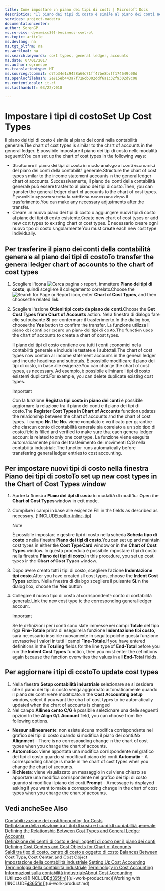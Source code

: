 ```yaml
---
title: Come impostare un piano dei tipi di costo | Microsoft Docs
description: "Il piano dei tipi di costo è simile al piano dei conti nella contabilità generale."
services: project-madeira
documentationcenter: 
author: SorenGP
ms.service: dynamics365-business-central
ms.topic: article
ms.devlang: na
ms.tgt_pltfrm: na
ms.workload: na
ms.search.keywords: cost types, general ledger, accounts
ms.date: 07/01/2017
ms.author: sgroespe
ms.translationtype: HT
ms.sourcegitcommit: d7fb34e1c9428a64c71ff47be8bcff174649c00d
ms.openlocfilehash: 2e915eb443a7f726cb002ddf6a1d32f9302d9c08
ms.contentlocale: it-ch
ms.lasthandoff: 03/22/2018

---
```

# <a name="set-up-cost-types"></a><span data-ttu-id="af544-103">Impostare i tipi di costo</span><span class="sxs-lookup"><span data-stu-id="af544-103">Set Up Cost Types</span></span>
<span data-ttu-id="af544-104">Il piano dei tipi di costo è simile al piano dei conti nella contabilità generale.</span><span class="sxs-lookup"><span data-stu-id="af544-104">The chart of cost types is similar to the chart of accounts in the general ledger.</span></span> <span data-ttu-id="af544-105">È possibile impostare il piano dei tipi di costo nelle modalità seguenti:</span><span class="sxs-lookup"><span data-stu-id="af544-105">You can set up the chart of cost types in the following ways:</span></span>  

-   <span data-ttu-id="af544-106">Strutturare il piano dei tipi di costo in modo analogo ai conti economici del piano dei conti della contabilità generale.</span><span class="sxs-lookup"><span data-stu-id="af544-106">Structure the chart of cost types similar to the income statement accounts in the general ledger chart of accounts.</span></span> <span data-ttu-id="af544-107">Successivamente, il piano dei conti della contabilità generale può essere trasferito al piano dei tipi di costo.</span><span class="sxs-lookup"><span data-stu-id="af544-107">Then, you can transfer the general ledger chart of accounts to the chart of cost types.</span></span> <span data-ttu-id="af544-108">È possibile apportare tutte le rettifiche necessarie dopo il trasferimento.</span><span class="sxs-lookup"><span data-stu-id="af544-108">You can make any necessary adjustments after the transfer.</span></span>  
-   <span data-ttu-id="af544-109">Creare un nuovo piano dei tipi di costo o aggiungere nuovi tipi di costo al piano dei tipi di costo esistente.</span><span class="sxs-lookup"><span data-stu-id="af544-109">Create new chart of cost types or add new cost types to existing chart of cost types.</span></span> <span data-ttu-id="af544-110">È necessario creare ogni nuovo tipo di costo singolarmente.</span><span class="sxs-lookup"><span data-stu-id="af544-110">You must create each new cost type individually.</span></span>  

## <a name="to-transfer-the-general-ledger-chart-of-accounts-to-the-chart-of-cost-types"></a><span data-ttu-id="af544-111">Per trasferire il piano dei conti della contabilità generale al piano dei tipi di costo</span><span class="sxs-lookup"><span data-stu-id="af544-111">To transfer the general ledger chart of accounts to the chart of cost types</span></span>  
1.  <span data-ttu-id="af544-112">Scegliere l'icona ![Cerca pagina o report](media/ui-search/search_small.png "icona Cerca pagina o report"), immettere **Piano dei tipi di costo**, quindi scegliere il collegamento correlato.</span><span class="sxs-lookup"><span data-stu-id="af544-112">Choose the ![Search for Page or Report](media/ui-search/search_small.png "Search for Page or Report icon") icon, enter **Chart of Cost Types**, and then choose the related link.</span></span>  
2.  <span data-ttu-id="af544-113">Scegliere l'azione **Ottieni tipi costo da piano dei conti**.</span><span class="sxs-lookup"><span data-stu-id="af544-113">Choose the **Get Cost Types from Chart of Accounts** action.</span></span> <span data-ttu-id="af544-114">Nella finestra di dialogo fare clic sul pulsante **Sì** per confermare il trasferimento.</span><span class="sxs-lookup"><span data-stu-id="af544-114">In the dialog box, choose the **Yes** button to confirm the transfer.</span></span> <span data-ttu-id="af544-115">La funzione utilizza il piano dei conti per creare un piano dei tipi di costo.</span><span class="sxs-lookup"><span data-stu-id="af544-115">The function uses the chart of accounts to create a chart of cost types.</span></span>  

    <span data-ttu-id="af544-116">Il piano dei tipi di costo contiene ora tutti i conti economici nella contabilità generale e include le testate e i subtotali.</span><span class="sxs-lookup"><span data-stu-id="af544-116">The chart of cost types now contain all income statement accounts in the general ledger and include headings and subtotals.</span></span> <span data-ttu-id="af544-117">È possibile modificare il piano dei tipi di costo, in base alle esigenze.</span><span class="sxs-lookup"><span data-stu-id="af544-117">You can change the chart of cost types, as necessary.</span></span> <span data-ttu-id="af544-118">Ad esempio, è possibile eliminare i tipi di costo esistenti duplicati.</span><span class="sxs-lookup"><span data-stu-id="af544-118">For example, you can delete duplicate existing cost types.</span></span>  

    > [!IMPORTANT]  
    >  <span data-ttu-id="af544-119">Con la funzione **Registra tipi costo in piano dei conti** è possibile aggiornare la relazione tra il piano dei conti e il piano dei tipi di costo.</span><span class="sxs-lookup"><span data-stu-id="af544-119">The **Register Cost Types in Chart of Accounts** function updates the relationship between the chart of accounts and the chart of cost types.</span></span> <span data-ttu-id="af544-120">Il campo **Nr.**</span><span class="sxs-lookup"><span data-stu-id="af544-120">The **No.**</span></span> <span data-ttu-id="af544-121">viene compilato e verificato per garantire che ciascun conto di contabilità generale sia correlato a un solo tipo di costo.</span><span class="sxs-lookup"><span data-stu-id="af544-121">field is filled and verified to make sure that each general ledger account is related to only one cost type.</span></span> <span data-ttu-id="af544-122">La funzione viene eseguita automaticamente prima del trasferimento dei movimenti C/G nella contabilità industriale.</span><span class="sxs-lookup"><span data-stu-id="af544-122">The function runs automatically before transferring general ledger entries to cost accounting.</span></span>  

## <a name="to-set-up-new-cost-types-in-the-chart-of-cost-types-window"></a><span data-ttu-id="af544-123">Per impostare nuovi tipi di costo nella finestra Piano dei tipi di costo</span><span class="sxs-lookup"><span data-stu-id="af544-123">To set up new cost types in the Chart of Cost Types window</span></span>  
1.  <span data-ttu-id="af544-124">Aprire la finestra **Piano dei tipi di costo** in modalità di modifica.</span><span class="sxs-lookup"><span data-stu-id="af544-124">Open the **Chart of Cost Types** window in edit mode.</span></span>  
2.  <span data-ttu-id="af544-125">Compilare i campi in base alle esigenze.</span><span class="sxs-lookup"><span data-stu-id="af544-125">Fill in the fields as described as necessary.</span></span> [!INCLUDE[tooltip-inline-tip](includes/tooltip-inline-tip_md.md)]

    > [!NOTE]  
    >  <span data-ttu-id="af544-126">È possibile impostare e gestire tipi di costo nella scheda **Scheda tipo di costo** o nella finestra **Piano dei tipi di costo**.</span><span class="sxs-lookup"><span data-stu-id="af544-126">You can set up and maintain cost types in either the **Cost Type Card** window or in the **Chart of Cost Types** window.</span></span> <span data-ttu-id="af544-127">In questa procedura è possibile impostare i tipi di costo nella finestra  **Piano dei tipi di costo**.</span><span class="sxs-lookup"><span data-stu-id="af544-127">In this procedure, you set up cost types in the **Chart of Cost Types** window.</span></span>

3.  <span data-ttu-id="af544-128">Dopo avere creato tutti i tipi di costo, scegliere l'azione **Indentazione tipi costo**.</span><span class="sxs-lookup"><span data-stu-id="af544-128">After you have created all cost types, choose the **Indent Cost Types** action.</span></span> <span data-ttu-id="af544-129">Nella finestra di dialogo scegliere il pulsante **Sì**.</span><span class="sxs-lookup"><span data-stu-id="af544-129">In the dialog box, choose the **Yes** button.</span></span>  
4.  <span data-ttu-id="af544-130">Collegare il nuovo tipo di costo al corrispondente conto di contabilità generale.</span><span class="sxs-lookup"><span data-stu-id="af544-130">Link the new cost type to the corresponding general ledger account.</span></span>  

    > [!IMPORTANT]  
    >  <span data-ttu-id="af544-131">Se le definizioni per i conti sono state immesse nei campi **Totale** del tipo riga **Fine-Totale** prima di eseguire la funzione **Indentazione tipi costo**, sarà necessario inserirle nuovamente in seguito poiché questa funzione sovrascrive i valori in tutti i campi **Fine-Totale**.</span><span class="sxs-lookup"><span data-stu-id="af544-131">If you have entered definitions in the **Totaling** fields for the line type of **End-Total** before you run the **Indent Cost Types** function, then you must enter the definitions again because the function overwrites the values in all **End-Total** fields.</span></span>  

## <a name="to-update-cost-types"></a><span data-ttu-id="af544-132">Per aggiornare i tipi di costo</span><span class="sxs-lookup"><span data-stu-id="af544-132">To update cost types</span></span>  
1.  <span data-ttu-id="af544-133">Nella finestra **Setup contabilità industriale** selezionare se si desidera che il piano dei tipi di costo venga aggiornato automaticamente quando il piano dei conti viene modificato.</span><span class="sxs-lookup"><span data-stu-id="af544-133">In the **Cost Accounting Setup** window, select if you want the chart of cost types to be automatically updated when the chart of accounts is changed.</span></span>  
2.  <span data-ttu-id="af544-134">Nel campo **Allinea conto C/G** è possibile selezionare una delle seguenti opzioni.</span><span class="sxs-lookup"><span data-stu-id="af544-134">In the **Align G/L Account** field, you can choose from the following options.</span></span>  

- <span data-ttu-id="af544-135">**Nessun allineamento**: non esiste alcuna modifica corrispondente nel grafico dei tipi di costo quando si modifica il piano dei conti.</span><span class="sxs-lookup"><span data-stu-id="af544-135">**No Alignment** - There is no corresponding change in the chart of cost types when you change the chart of accounts.</span></span>  
- <span data-ttu-id="af544-136">**Automatico**: viene apportata una modifica corrispondente nel grafico dei tipi di costo quando si modifica il piano dei conti.</span><span class="sxs-lookup"><span data-stu-id="af544-136">**Automatic** - A corresponding change is made in the chart of cost types when you change the chart of accounts.</span></span>  
- <span data-ttu-id="af544-137">**Richiesta**: viene visualizzato un messaggio in cui viene chiesto se apportare una modifica corrispondente nel grafico dei tipi di costo quando si modifica il piano dei conti.</span><span class="sxs-lookup"><span data-stu-id="af544-137">**Prompt** - A message is displayed asking if you want to make a corresponding change in the chart of cost types when you change the chart of accounts.</span></span>  

## <a name="see-also"></a><span data-ttu-id="af544-138">Vedi anche</span><span class="sxs-lookup"><span data-stu-id="af544-138">See Also</span></span>  
[<span data-ttu-id="af544-139">Contabilizzazione dei costi</span><span class="sxs-lookup"><span data-stu-id="af544-139">Accounting for Costs</span></span>](finance-manage-cost-accounting.md)  
<span data-ttu-id="af544-140">[Definizione della relazione tra i tipi di costo e i conti di contabilità generale](finance-defining-the-relationship-between-cost-types-and-general-ledger-accounts.md) </span><span class="sxs-lookup"><span data-stu-id="af544-140">[Defining the Relationship Between Cost Types and General Ledger Accounts](finance-defining-the-relationship-between-cost-types-and-general-ledger-accounts.md) </span></span>  
<span data-ttu-id="af544-141">[Definizione dei centri di costo e degli oggetti di costo per il piano dei conti](finance-defining-cost-centers-and-cost-objects-for-chart-of-accounts.md) </span><span class="sxs-lookup"><span data-stu-id="af544-141">[Defining Cost Centers and Cost Objects for Chart of Accounts](finance-defining-cost-centers-and-cost-objects-for-chart-of-accounts.md) </span></span>  
<span data-ttu-id="af544-142">[Saldi tra tipo di costo, centro di costo e oggetto di costo](finance-balances-between-cost-type-cost-center-and-cost-object.md) </span><span class="sxs-lookup"><span data-stu-id="af544-142">[Balances Between Cost Type, Cost Center, and Cost Object](finance-balances-between-cost-type-cost-center-and-cost-object.md) </span></span>  
<span data-ttu-id="af544-143">[Impostazione della contabilità industriale](finance-set-up-cost-accounting.md) </span><span class="sxs-lookup"><span data-stu-id="af544-143">[Setting Up Cost Accounting](finance-set-up-cost-accounting.md) </span></span>  
<span data-ttu-id="af544-144">[Terminologia della contabilità industriale](finance-terminology-in-cost-accounting.md) </span><span class="sxs-lookup"><span data-stu-id="af544-144">[Terminology in Cost Accounting](finance-terminology-in-cost-accounting.md) </span></span>  
[<span data-ttu-id="af544-145">Informazioni sulla contabilità industriale</span><span class="sxs-lookup"><span data-stu-id="af544-145">About Cost Accounting</span></span>](finance-about-cost-accounting.md)  
<span data-ttu-id="af544-146">[Utilizzo di [!INCLUDE[d365fin](includes/d365fin_md.md)]](ui-work-product.md)</span><span class="sxs-lookup"><span data-stu-id="af544-146">[Working with [!INCLUDE[d365fin](includes/d365fin_md.md)]](ui-work-product.md)</span></span>

